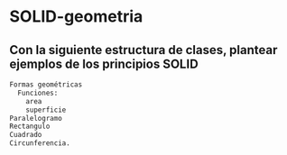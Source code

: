# SOLID-geometria

## Con la siguiente estructura de clases, plantear ejemplos de los principios SOLID
```bash
Formas geométricas
  Funciones:
    area
    superficie
Paralelogramo
Rectangulo
Cuadrado
Circunferencia.
```
